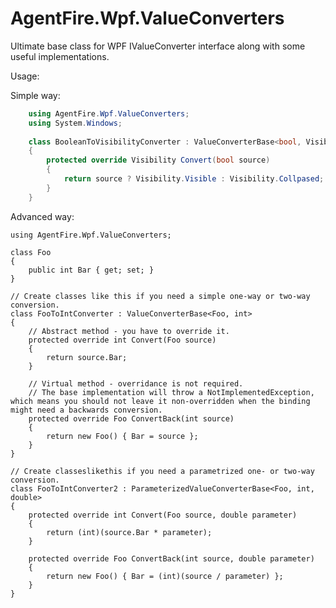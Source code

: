 # AgentFire.Wpf.ValueConverters
Ultimate base class for WPF IValueConverter interface along with some useful implementations.

Usage:

Simple way:

```cs
    using AgentFire.Wpf.ValueConverters;
    using System.Windows;
    
    class BooleanToVisibilityConverter : ValueConverterBase<bool, Visibility>
    {
        protected override Visibility Convert(bool source)
        {
            return source ? Visibility.Visible : Visibility.Collpased;
        }
    }
```
    
Advanced way:

    using AgentFire.Wpf.ValueConverters;

    class Foo
    {
        public int Bar { get; set; }
    }

    // Create classes like this if you need a simple one-way or two-way conversion.
    class FooToIntConverter : ValueConverterBase<Foo, int>
    {
        // Abstract method - you have to override it.
        protected override int Convert(Foo source)
        {
            return source.Bar;
        }

        // Virtual method - overridance is not required.
        // The base implementation will throw a NotImplementedException, which means you should not leave it non-overridden when the binding might need a backwards conversion.
        protected override Foo ConvertBack(int source)
        {
            return new Foo() { Bar = source };
        }
    }

    // Create classeslikethis if you need a parametrized one- or two-way conversion.
    class FooToIntConverter2 : ParameterizedValueConverterBase<Foo, int, double>
    {
        protected override int Convert(Foo source, double parameter)
        {
            return (int)(source.Bar * parameter);
        }

        protected override Foo ConvertBack(int source, double parameter)
        {
            return new Foo() { Bar = (int)(source / parameter) };
        }
    }
